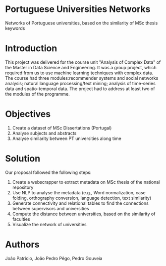 # Portuguese Universities Networks
Networks of Portuguese universities, based on the similarity of MSc thesis keywords

# Introduction 
This project was delivered for the course unit "Analysis of Complex Data" of the Master in Data Science and Engineering.
It was a group project, which required from us to use machine learning techniques with complex data. The course had three modules:recommender systems and social networks analysis; natural language processing/text mining; analysis of time-series data and spatio-temporal data.
The project had to address at least two of the modules of the programme.

# Objectives
1. Create a dataset of MSc Dissertations (Portugal)
2. Analyse subjects and abstracts
3. Analyse similarity between PT universities along time

# Solution
Our proposal followed the following steps:
1. Create a webscrapper to extract metadata on MSc thesis of the national repository
2. Use NLP to analyse the metadata (e.g., Word normalization, case folding, orthography conversion, language detection, text similarity)
3. Generate connectivity and relational tables to find the connections between supervisors and universities
4. Compute the distance between universities, based on the similarity of faculties
5. Visualize the network of universities

# Authors
João Patrício, João Pedro Pêgo, Pedro Gouveia
